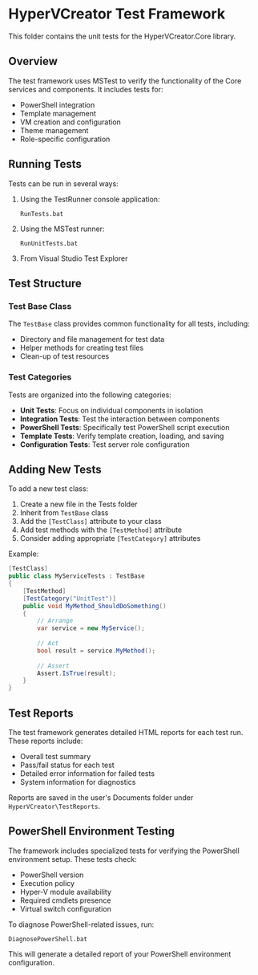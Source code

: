 # HyperVCreator Test Framework

This folder contains the unit tests for the HyperVCreator.Core library.

## Overview

The test framework uses MSTest to verify the functionality of the Core services and components. It includes tests for:

- PowerShell integration
- Template management
- VM creation and configuration
- Theme management
- Role-specific configuration

## Running Tests

Tests can be run in several ways:

1. Using the TestRunner console application:
   ```
   RunTests.bat
   ```

2. Using the MSTest runner:
   ```
   RunUnitTests.bat
   ```

3. From Visual Studio Test Explorer

## Test Structure

### Test Base Class

The `TestBase` class provides common functionality for all tests, including:

- Directory and file management for test data
- Helper methods for creating test files
- Clean-up of test resources

### Test Categories

Tests are organized into the following categories:

- **Unit Tests**: Focus on individual components in isolation
- **Integration Tests**: Test the interaction between components
- **PowerShell Tests**: Specifically test PowerShell script execution
- **Template Tests**: Verify template creation, loading, and saving
- **Configuration Tests**: Test server role configuration

## Adding New Tests

To add a new test class:

1. Create a new file in the Tests folder
2. Inherit from `TestBase` class
3. Add the `[TestClass]` attribute to your class
4. Add test methods with the `[TestMethod]` attribute
5. Consider adding appropriate `[TestCategory]` attributes

Example:

```csharp
[TestClass]
public class MyServiceTests : TestBase
{
    [TestMethod]
    [TestCategory("UnitTest")]
    public void MyMethod_ShouldDoSomething()
    {
        // Arrange
        var service = new MyService();
        
        // Act
        bool result = service.MyMethod();
        
        // Assert
        Assert.IsTrue(result);
    }
}
```

## Test Reports

The test framework generates detailed HTML reports for each test run. These reports include:

- Overall test summary
- Pass/fail status for each test
- Detailed error information for failed tests
- System information for diagnostics

Reports are saved in the user's Documents folder under `HyperVCreator\TestReports`.

## PowerShell Environment Testing

The framework includes specialized tests for verifying the PowerShell environment setup. These tests check:

- PowerShell version
- Execution policy
- Hyper-V module availability
- Required cmdlets presence
- Virtual switch configuration

To diagnose PowerShell-related issues, run:

```
DiagnosePowerShell.bat
```

This will generate a detailed report of your PowerShell environment configuration. 
